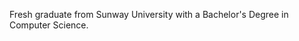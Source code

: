 Fresh graduate from Sunway University with a Bachelor's Degree in Computer Science.

<!---
simplicity0308/simplicity0308 is a ✨ special ✨ repository because its `README.md` (this file) appears on your GitHub profile.
You can click the Preview link to take a look at your changes.
--->
